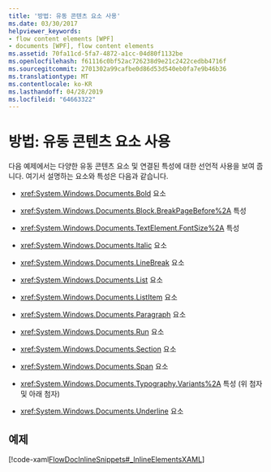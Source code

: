 ```yaml
---
title: '방법: 유동 콘텐츠 요소 사용'
ms.date: 03/30/2017
helpviewer_keywords:
- flow content elements [WPF]
- documents [WPF], flow content elements
ms.assetid: 70fa11cd-5fa7-4872-a1cc-04d80f1132be
ms.openlocfilehash: f61116c0bf52ac726238d9e21c2422cedbb4716f
ms.sourcegitcommit: 2701302a99cafbe0d86d53d540eb0fa7e9b46b36
ms.translationtype: MT
ms.contentlocale: ko-KR
ms.lasthandoff: 04/28/2019
ms.locfileid: "64663322"
---
```

# <a name="how-to-use-flow-content-elements"></a>방법: 유동 콘텐츠 요소 사용
다음 예제에서는 다양한 유동 콘텐츠 요소 및 연결된 특성에 대한 선언적 사용을 보여 줍니다.  여기서 설명하는 요소와 특성은 다음과 같습니다.  
  
- <xref:System.Windows.Documents.Bold> 요소  
  
- <xref:System.Windows.Documents.Block.BreakPageBefore%2A> 특성  
  
- <xref:System.Windows.Documents.TextElement.FontSize%2A> 특성  
  
- <xref:System.Windows.Documents.Italic> 요소  
  
- <xref:System.Windows.Documents.LineBreak> 요소  
  
- <xref:System.Windows.Documents.List> 요소  
  
- <xref:System.Windows.Documents.ListItem> 요소  
  
- <xref:System.Windows.Documents.Paragraph> 요소  
  
- <xref:System.Windows.Documents.Run> 요소  
  
- <xref:System.Windows.Documents.Section> 요소  
  
- <xref:System.Windows.Documents.Span> 요소  
  
- <xref:System.Windows.Documents.Typography.Variants%2A> 특성 (위 첨자 및 아래 첨자)  
  
- <xref:System.Windows.Documents.Underline> 요소  
  
## <a name="example"></a>예제  
 [!code-xaml[FlowDocInlineSnippets#_InlineElementsXAML](~/samples/snippets/csharp/VS_Snippets_Wpf/FlowDocInlineSnippets/CS/document.xaml#_inlineelementsxaml)]
